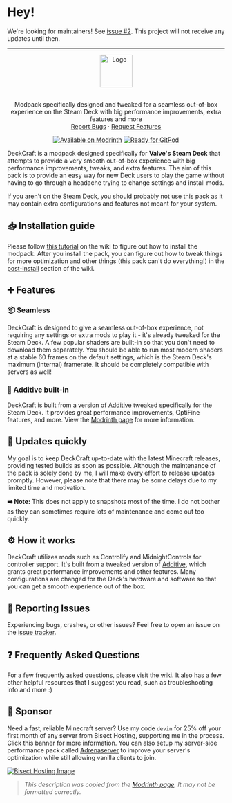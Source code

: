# Hey!
We're looking for maintainers! See [issue #2](https://github.com/skywardmc/deckcraft/issues/2). This project will not receive any updates until then.

---

<div align="center">
  <a href="https://github.com/intergrav/DeckCraft">
    <img src="https://raw.githubusercontent.com/intergrav/Branding/main/deckcraft/wordmark/wordmark_128h.png" alt="Logo" height="75">
  </a>
  <br />
  <br />
  <p align="center">
    Modpack specifically designed and tweaked for a seamless out-of-box experience on the Steam Deck with big performance improvements, extra features and more
    <br />
    <a href="https://github.com/intergrav/DeckCraft/issues">Report Bugs</a>
    ·
    <a href="https://github.com/intergrav/DeckCraft/issues">Request Features</a>
  </p>
  <a href="https://modrinth.com/modpack/deckcraft"><img src="https://cdn.jsdelivr.net/npm/@intergrav/devins-badges@3/assets/compact/available/modrinth_vector.svg" alt="Available on Modrinth"></a>
  <a href="https://gitpod.io/from-referrer/"><img src="https://cdn.jsdelivr.net/npm/@intergrav/devins-badges@3/assets/compact/supported/gitpod_vector.svg" alt="Ready for GitPod"></a>
</div>

DeckCraft is a modpack designed specifically for **Valve's Steam Deck** that attempts to provide a very smooth out-of-box experience with big performance improvements, tweaks, and extra features. The aim of this pack is to provide an easy way for new Deck users to play the game without having to go through a headache trying to change settings and install mods.

If you aren't on the Steam Deck, you should probably not use this pack as it may contain extra configurations and features not meant for your system.

## 📥 Installation guide

Please follow [this tutorial](https://github.com/intergrav/DeckCraft/wiki/Installation) on the wiki to figure out how to install the modpack. After you install the pack, you can figure out how to tweak things for more optimization and other things (this pack can't do everything!) in the [post-install](https://github.com/intergrav/DeckCraft/wiki/Post-install) section of the wiki.

## ➕ Features

### 📦 Seamless

DeckCraft is designed to give a seamless out-of-box experience, not requiring any settings or extra mods to play it - it's already tweaked for the Steam Deck. A few popular shaders are built-in so that you don't need to download them separately. You should be able to run most modern shaders at a stable 60 frames on the default settings, which is the Steam Deck's maximum (internal) framerate. It should be completely compatible with servers as well!

### 🧪 Additive built-in

DeckCraft is built from a version of [Additive](https://modrinth.com/modpack/additive) tweaked specifically for the Steam Deck. It provides great performance improvements, OptiFine features, and more. View the [Modrinth page](https://modrinth.com/modpack/additive) for more information.

## 🔄️ Updates quickly

My goal is to keep DeckCraft up-to-date with the latest Minecraft releases, providing tested builds as soon as possible. Although the maintenance of the pack is solely done by me, I will make every effort to release updates promptly. However, please note that there may be some delays due to my limited time and motivation.

**➡️ Note:** This does not apply to snapshots most of the time. I do not bother as they can sometimes require lots of maintenance and come out too quickly.

## ⚙️ How it works

DeckCraft utilizes mods such as Controlify and MidnightControls for controller support. It's built from a tweaked version of [Additive](https://modrinth.com/modpack/additive), which grants great performance improvements and other features. Many configurations are changed for the Deck's hardware and software so that you can get a smooth experience out of the box.

## 🐛 Reporting Issues

Experiencing bugs, crashes, or other issues? Feel free to open an issue on the [issue tracker](https://github.com/intergrav/DeckCraft/issues).

## ❓ Frequently Asked Questions

For a few frequently asked questions, please visit the [wiki](https://github.com/intergrav/DeckCraft/wiki). It also has a few other helpful resources that I suggest you read, such as troubleshooting info and more :)

## 🍉 Sponsor
Need a fast, reliable Minecraft server? Use my code `devin` for 25% off your first month of any server from Bisect Hosting, supporting me in the process. Click this banner for more information. You can also setup my server-side performance pack called [Adrenaserver](https://modrinth.com/modpack/adrenaserver) to improve your server's optimization while still allowing vanilla clients to join.

[![Bisect Hosting Image](https://www.bisecthosting.com/partners/custom-banners/444cf491-d49c-4b9a-8b2d-250593122b7e.webp)](https://www.bisecthosting.com/devin)

> *This description was copied from the [Modrinth page](https://modrinth.com/modpack/deckcraft). It may not be formatted correctly.*
